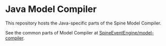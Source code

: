 # Java Model Compiler

This repository hosts the Java-specific parts of the Spine Model Compiler.

See the common parts of Model Compiler at [SpineEventEngine/model-compiler](https://github.com/SpineEventEngine/model-compiler).
